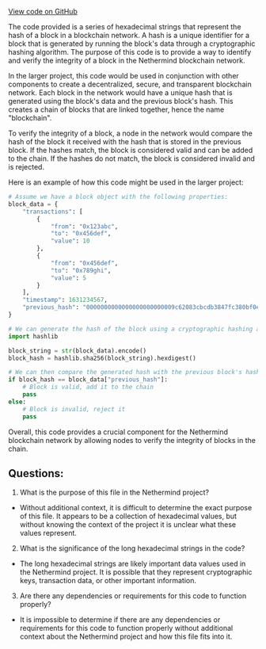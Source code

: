 [View code on GitHub](https://github.com/NethermindEth/nethermind/src/bench_precompiles/vectors/ripemd/current/input_param_scalar_224_gas_1440.csv)

The code provided is a series of hexadecimal strings that represent the hash of a block in a blockchain network. A hash is a unique identifier for a block that is generated by running the block's data through a cryptographic hashing algorithm. The purpose of this code is to provide a way to identify and verify the integrity of a block in the Nethermind blockchain network.

In the larger project, this code would be used in conjunction with other components to create a decentralized, secure, and transparent blockchain network. Each block in the network would have a unique hash that is generated using the block's data and the previous block's hash. This creates a chain of blocks that are linked together, hence the name "blockchain".

To verify the integrity of a block, a node in the network would compare the hash of the block it received with the hash that is stored in the previous block. If the hashes match, the block is considered valid and can be added to the chain. If the hashes do not match, the block is considered invalid and is rejected.

Here is an example of how this code might be used in the larger project:

```python
# Assume we have a block object with the following properties:
block_data = {
    "transactions": [
        {
            "from": "0x123abc",
            "to": "0x456def",
            "value": 10
        },
        {
            "from": "0x456def",
            "to": "0x789ghi",
            "value": 5
        }
    ],
    "timestamp": 1631234567,
    "previous_hash": "0000000000000000000000009c62083cbcdb3847fc380bf0e329256932638e5b"
}

# We can generate the hash of the block using a cryptographic hashing algorithm:
import hashlib

block_string = str(block_data).encode()
block_hash = hashlib.sha256(block_string).hexdigest()

# We can then compare the generated hash with the previous block's hash to verify the integrity of the block:
if block_hash == block_data["previous_hash"]:
    # Block is valid, add it to the chain
    pass
else:
    # Block is invalid, reject it
    pass
```

Overall, this code provides a crucial component for the Nethermind blockchain network by allowing nodes to verify the integrity of blocks in the chain.
## Questions: 
 1. What is the purpose of this file in the Nethermind project?
- Without additional context, it is difficult to determine the exact purpose of this file. It appears to be a collection of hexadecimal values, but without knowing the context of the project it is unclear what these values represent.

2. What is the significance of the long hexadecimal strings in the code?
- The long hexadecimal strings are likely important data values used in the Nethermind project. It is possible that they represent cryptographic keys, transaction data, or other important information.

3. Are there any dependencies or requirements for this code to function properly?
- It is impossible to determine if there are any dependencies or requirements for this code to function properly without additional context about the Nethermind project and how this file fits into it.